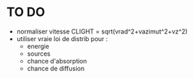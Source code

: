 TO DO
=====

* normaliser vitesse CLIGHT = sqrt(vrad^2+vazimut^2+vz^2)
* utiliser vraie loi de distrib pour :
  - energie
  - sources
  - chance d'absorption
  - chance de diffusion

